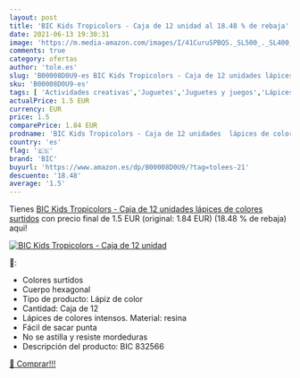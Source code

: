 ```yaml
---
layout: post
title: 'BIC Kids Tropicolors - Caja de 12 unidad al 18.48 % de rebaja'
date: 2021-06-13 19:30:31
image: 'https://m.media-amazon.com/images/I/41CuruSPBQS._SL500_._SL400_.jpg'
comments: true
category: ofertas
author: 'tole.es'
slug: 'B00008D0U9-es BIC Kids Tropicolors - Caja de 12 unidades lápices de...'
sku: 'B00008D0U9-es'
tags: [ 'Actividades creativas','Juguetes','Juguetes y juegos','Lápices de colores para niños','Material de escritura y dibujo para niños','bic','lápices', ]
actualPrice: 1.5 EUR
currency: EUR
price: 1.5
comparePrice: 1.84 EUR
prodname: 'BIC Kids Tropicolors - Caja de 12 unidades  lápices de colores surtidos'
country: 'es'
flag: '🇪🇸'
brand: 'BIC'
buyurl: 'https://www.amazon.es/dp/B00008D0U9/?tag=tolees-21'
descuento: '18.48'
average: '1.5'
---
```


Tienes [BIC Kids Tropicolors - Caja de 12 unidades  lápices de colores surtidos](https://www.amazon.es/dp/B00008D0U9/?tag=tolees-21) con precio final de  1.5 EUR (original: 1.84 EUR) (18.48 %  de rebaja) aqui!

[![BIC Kids Tropicolors - Caja de 12 unidad](https://m.media-amazon.com/images/I/41CuruSPBQS._SL500_._SL400_.jpg)](https://www.amazon.es/dp/B00008D0U9/?tag=tolees-21)

🔎:

- Colores surtidos
- Cuerpo hexagonal
- Tipo de producto: Lápiz de color
- Cantidad: Caja de 12
- Lápices de colores intensos. Material: resina
- Fácil de sacar punta
- No se astilla y resiste mordeduras
- Descripción del producto: BIC 832566

[🛒 Comprar!!!](https://www.amazon.es/dp/B00008D0U9/?tag=tolees-21)
